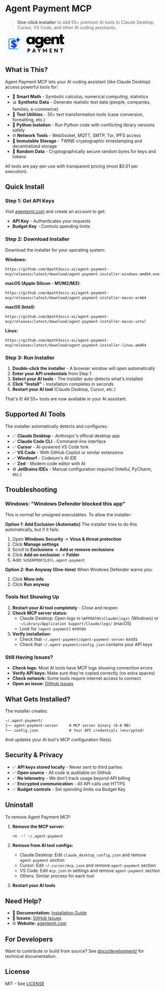# Agent Payment MCP

> **One-click installer** to add 55+ premium AI tools to Claude Desktop, Cursor, VS Code, and other AI coding assistants.

![Agent Payment MCP](agent-payment-logo.png)

## What is This?

Agent Payment MCP lets your AI coding assistant (like Claude Desktop) access powerful tools for:

- 🧮 **Smart Math** - Symbolic calculus, numerical computing, statistics
- 📊 **Synthetic Data** - Generate realistic test data (people, companies, families, e-commerce)
- 🔧 **Text Utilities** - 30+ text transformation tools (case conversion, formatting, etc.)
- 🐍 **Python Isolation** - Run Python code with conflicting library versions safely
- 🌐 **Network Tools** - WebSocket, MQTT, SMTP, Tor, IPFS access
- 💾 **Immutable Storage** - TWINE cryptographic timestamping and decentralized storage
- 🎲 **Random Data** - Cryptographically secure random bytes for keys and tokens

All tools are pay-per-use with transparent pricing (most $0.01 per execution).

## Quick Install

### Step 1: Get API Keys

Visit [agentpmt.com](https://agentpmt.com) and create an account to get:
- **API Key** - Authenticates your requests
- **Budget Key** - Controls spending limits

### Step 2: Download Installer

Download the installer for your operating system:

**Windows:**
```
https://github.com/Apoth3osis-ai/agent-payment-mcp/releases/latest/download/agent-payment-installer-windows-amd64.exe
```

**macOS (Apple Silicon - M1/M2/M3):**
```
https://github.com/Apoth3osis-ai/agent-payment-mcp/releases/latest/download/agent-payment-installer-macos-arm64
```

**macOS (Intel):**
```
https://github.com/Apoth3osis-ai/agent-payment-mcp/releases/latest/download/agent-payment-installer-macos-intel
```

**Linux:**
```
https://github.com/Apoth3osis-ai/agent-payment-mcp/releases/latest/download/agent-payment-installer-linux-amd64
```

### Step 3: Run Installer

1. **Double-click the installer** - A browser window will open automatically
2. **Enter your API credentials** from Step 1
3. **Select your AI tools** - The installer auto-detects what's installed
4. **Click "Install"** - Installation completes in seconds
5. **Restart your AI tool** (Claude Desktop, Cursor, etc.)

That's it! All 55+ tools are now available in your AI assistant.

## Supported AI Tools

The installer automatically detects and configures:

- ✅ **Claude Desktop** - Anthropic's official desktop app
- ✅ **Claude Code CLI** - Command-line interface
- ✅ **Cursor** - AI-powered VS Code fork
- ✅ **VS Code** - With GitHub Copilot or similar extensions
- ✅ **Windsurf** - Codeium's AI IDE
- ✅ **Zed** - Modern code editor with AI
- ⚙️ **JetBrains IDEs** - Manual configuration required (IntelliJ, PyCharm, etc.)

## Troubleshooting

### Windows: "Windows Defender blocked this app"

This is normal for unsigned executables. To allow the installer:

**Option 1: Add Exclusion (Automatic)**
The installer tries to do this automatically, but if it fails:

1. Open **Windows Security** → **Virus & threat protection**
2. Click **Manage settings**
3. Scroll to **Exclusions** → **Add or remove exclusions**
4. Click **Add an exclusion** → **Folder**
5. Add: `%USERPROFILE%\.agent-payment`

**Option 2: Run Anyway (One-time)**
When Windows Defender warns you:
1. Click **More info**
2. Click **Run anyway**

### Tools Not Showing Up

1. **Restart your AI tool completely** - Close and reopen
2. **Check MCP server status:**
   - Claude Desktop: Open logs in `%APPDATA%\Claude\logs\` (Windows) or `~/Library/Application Support/Claude/logs/` (macOS)
   - Look for `[agent-payment]` entries
3. **Verify installation:**
   - Check that `~/.agent-payment/agent-payment-server` exists
   - Check that `~/.agent-payment/config.json` contains your API keys

### Still Having Issues?

- **Check logs:** Most AI tools have MCP logs showing connection errors
- **Verify API keys:** Make sure they're copied correctly (no extra spaces)
- **Check network:** Some tools require internet access to connect
- **Open an issue:** [GitHub Issues](https://github.com/Apoth3osis-ai/agent-payment-mcp/issues)

## What Gets Installed?

The installer creates:
```
~/.agent-payment/
├── agent-payment-server     # MCP server binary (6-8 MB)
└── config.json              # Your API credentials (encrypted)
```

And updates your AI tool's MCP configuration file(s).

## Security & Privacy

- ✅ **API keys stored locally** - Never sent to third parties
- ✅ **Open source** - All code is auditable on GitHub
- ✅ **No telemetry** - We don't track usage beyond API billing
- ✅ **Encrypted communication** - All API calls use HTTPS
- ✅ **Budget controls** - Set spending limits via Budget Key

## Uninstall

To remove Agent Payment MCP:

1. **Remove the MCP server:**
   ```bash
   rm -rf ~/.agent-payment
   ```

2. **Remove from AI tool configs:**
   - Claude Desktop: Edit `claude_desktop_config.json` and remove `agent-payment` section
   - Cursor: Edit `~/.cursor/mcp.json` and remove `agent-payment` section
   - VS Code: Edit `mcp.json` in settings and remove `agent-payment` section
   - Others: Similar process for each tool

3. **Restart your AI tools**

## Need Help?

- 📖 **Documentation:** [Installation Guide](docs/INSTALLATION.md)
- 🐛 **Issues:** [GitHub Issues](https://github.com/Apoth3osis-ai/agent-payment-mcp/issues)
- 🌐 **Website:** [agentpmt.com](https://agentpmt.com)

## For Developers

Want to contribute or build from source? See [docs/development/](docs/development/) for technical documentation.

## License

MIT - See [LICENSE](LICENSE)
